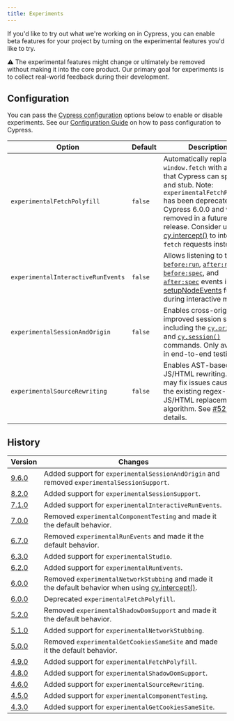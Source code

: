 ```yaml
---
title: Experiments
---
```


If you'd like to try out what we're working on in Cypress, you can enable beta
features for your project by turning on the experimental features you'd like to
try.

<Alert type="warning">

⚠️ The experimental features might change or ultimately be removed without
making it into the core product. Our primary goal for experiments is to collect
real-world feedback during their development.

</Alert>

## Configuration

You can pass the [Cypress configuration](/guides/references/configuration)
options below to enable or disable experiments. See our
[Configuration Guide](/guides/references/configuration) on how to pass
configuration to Cypress.

| Option                             | Default | Description                                                                                                                                                                                                                                                                                                                    |
| ---------------------------------- | ------- | ------------------------------------------------------------------------------------------------------------------------------------------------------------------------------------------------------------------------------------------------------------------------------------------------------------------------------ |
| `experimentalFetchPolyfill`        | `false` | Automatically replaces `window.fetch` with a polyfill that Cypress can spy on and stub. Note: `experimentalFetchPolyfill` has been deprecated in Cypress 6.0.0 and will be removed in a future release. Consider using [cy.intercept()](/api/commands/intercept) to intercept `fetch` requests instead.                        |
| `experimentalInteractiveRunEvents` | `false` | Allows listening to the [`before:run`](/api/plugins/before-run-api), [`after:run`](/api/plugins/after-run-api), [`before:spec`](/api/plugins/before-spec-api), and [`after:spec`](/api/plugins/after-spec-api) events in the [setupNodeEvents](/guides/tooling/plugins-guide#Using-a-plugin) function during interactive mode. |
| `experimentalSessionAndOrigin`     | `false` | Enables cross-origin and improved session support, including the [`cy.origin()`](/api/commands/origin) and [`cy.session()`](/api/commands/session) commands. Only available in end-to-end testing.                                                                                                                             |
| `experimentalSourceRewriting`      | `false` | Enables AST-based JS/HTML rewriting. This may fix issues caused by the existing regex-based JS/HTML replacement algorithm. See [#5273](https://github.com/cypress-io/cypress/issues/5273) for details.                                                                                                                         |

## History

| Version                                     | Changes                                                                                                                      |
| ------------------------------------------- | ---------------------------------------------------------------------------------------------------------------------------- |
| [9.6.0](/guides/references/changelog#9-6-0) | Added support for `experimentalSessionAndOrigin` and removed `experimentalSessionSupport`.                                   |
| [8.2.0](/guides/references/changelog#8-2-0) | Added support for `experimentalSessionSupport`.                                                                              |
| [7.1.0](/guides/references/changelog#7-1-0) | Added support for `experimentalInteractiveRunEvents`.                                                                        |
| [7.0.0](/guides/references/changelog#7-0-0) | Removed `experimentalComponentTesting` and made it the default behavior.                                                     |
| [6.7.0](/guides/references/changelog#6-7-0) | Removed `experimentalRunEvents` and made it the default behavior.                                                            |
| [6.3.0](/guides/references/changelog#6-3-0) | Added support for `experimentalStudio`.                                                                                      |
| [6.2.0](/guides/references/changelog#6-2-0) | Added support for `experimentalRunEvents`.                                                                                   |
| [6.0.0](/guides/references/changelog#6-0-0) | Removed `experimentalNetworkStubbing` and made it the default behavior when using [cy.intercept()](/api/commands/intercept). |
| [6.0.0](/guides/references/changelog#6-0-0) | Deprecated `experimentalFetchPolyfill`.                                                                                      |
| [5.2.0](/guides/references/changelog#5-2-0) | Removed `experimentalShadowDomSupport` and made it the default behavior.                                                     |
| [5.1.0](/guides/references/changelog#5-1-0) | Added support for `experimentalNetworkStubbing`.                                                                             |
| [5.0.0](/guides/references/changelog#5-0-0) | Removed `experimentalGetCookiesSameSite` and made it the default behavior.                                                   |
| [4.9.0](/guides/references/changelog#4-9-0) | Added support for `experimentalFetchPolyfill`.                                                                               |
| [4.8.0](/guides/references/changelog#4-8-0) | Added support for `experimentalShadowDomSupport`.                                                                            |
| [4.6.0](/guides/references/changelog#4-6-0) | Added support for `experimentalSourceRewriting`.                                                                             |
| [4.5.0](/guides/references/changelog#4-5-0) | Added support for `experimentalComponentTesting`.                                                                            |
| [4.3.0](/guides/references/changelog#4-3-0) | Added support for `experimentalGetCookiesSameSite`.                                                                          |
